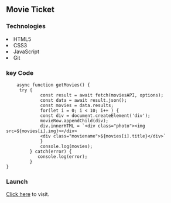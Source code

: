 <h2>Movie Ticket</h2>

<h3>Technologies</h3>
<li>HTML5</li>
<li>CSS3</li>
<li>JavaScript</li>
<li>Git</li>

<h3>key Code</h3>

```
    async function getMovies() {
     try {
             const result = await fetch(moviesAPI, options);
             const data = await result.json();
             const movies = data.results;
             for(let i = 0; i < 10; i++ ) {
             const div = document.createElement('div');
             movieRow.appendChild(div);
             div.innerHTML = `<div class="photo"><img src=${movies[i].img}></div> 
             <div class="moviename">${movies[i].title}</div>`
             }
             console.log(movies);
         } catch(error) {
            console.log(error);
         }
}
```

<h3>Launch</h3>
<a href="https://bricklai.github.io/social-media-with-APIs/">Click here</a> to visit.
